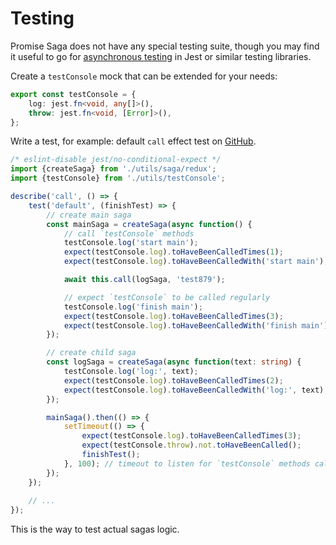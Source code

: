 # Testing

Promise Saga does not have any special testing suite, though you may find it useful to go for [asynchronous testing](https://jestjs.io/docs/asynchronous) in Jest or similar testing libraries.

Create a `testConsole` mock that can be extended for your needs:

```ts
export const testConsole = {
    log: jest.fn<void, any[]>(),
    throw: jest.fn<void, [Error]>(),
};
```

Write a test, for example: default `call` effect test on [GitHub](https://github.com/promise-saga/promise-saga.github.io/blob/main/packages/tests/src/utils/tests/call.ts#L7).
```ts
/* eslint-disable jest/no-conditional-expect */
import {createSaga} from './utils/saga/redux';
import {testConsole} from './utils/testConsole';

describe('call', () => {
    test('default', (finishTest) => {
        // create main saga
        const mainSaga = createSaga(async function() {
            // call `testConsole` methods
            testConsole.log('start main');
            expect(testConsole.log).toHaveBeenCalledTimes(1);
            expect(testConsole.log).toHaveBeenCalledWith('start main');

            await this.call(logSaga, 'test879');

            // expect `testConsole` to be called regularly
            testConsole.log('finish main');
            expect(testConsole.log).toHaveBeenCalledTimes(3);
            expect(testConsole.log).toHaveBeenCalledWith('finish main');
        });

        // create child saga
        const logSaga = createSaga(async function(text: string) {
            testConsole.log('log:', text);
            expect(testConsole.log).toHaveBeenCalledTimes(2);
            expect(testConsole.log).toHaveBeenCalledWith('log:', text);
        });

        mainSaga().then(() => {
            setTimeout(() => {
                expect(testConsole.log).toHaveBeenCalledTimes(3);
                expect(testConsole.throw).not.toHaveBeenCalled();
                finishTest();
            }, 100); // timeout to listen for `testConsole` methods calls
        });
    });
    
    // ...
});
```

This is the way to test actual sagas logic.
